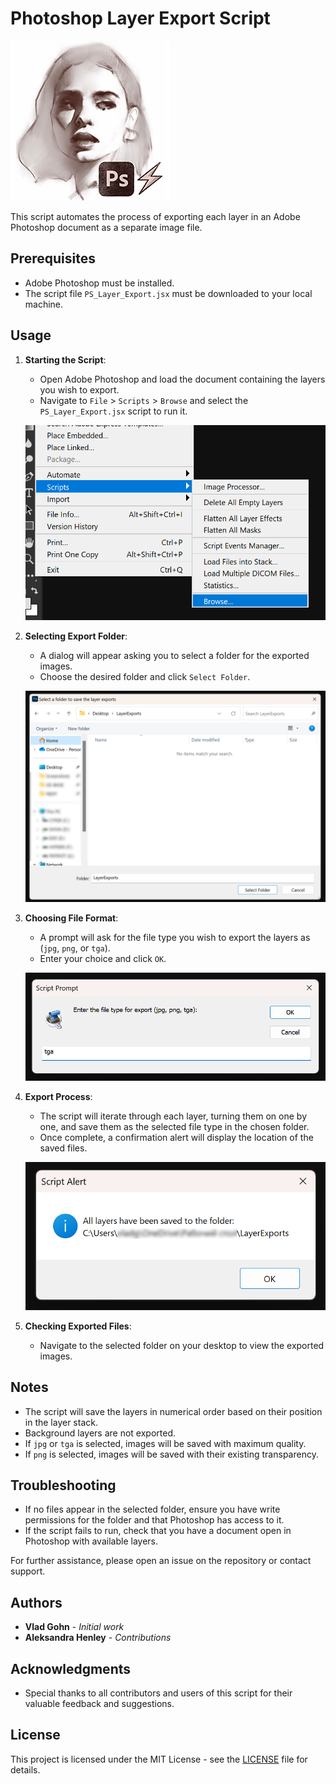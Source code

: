 # Photoshop Layer Export Script

![Script Icon](screenshots/icon.png)

This script automates the process of exporting each layer in an Adobe Photoshop document as a separate image file.

## Prerequisites

- Adobe Photoshop must be installed.
- The script file `PS_Layer_Export.jsx` must be downloaded to your local machine.

## Usage

1. **Starting the Script**:
    - Open Adobe Photoshop and load the document containing the layers you wish to export.
    - Navigate to `File` > `Scripts` > `Browse` and select the `PS_Layer_Export.jsx` script to run it.

    ![Browse for Script](screenshots/Screenshot1.png)

2. **Selecting Export Folder**:
    - A dialog will appear asking you to select a folder for the exported images.
    - Choose the desired folder and click `Select Folder`.

    ![Select Folder](screenshots/Screenshot2.png)

3. **Choosing File Format**:
    - A prompt will ask for the file type you wish to export the layers as (`jpg`, `png`, or `tga`).
    - Enter your choice and click `OK`.

    ![Export Confirmation](screenshots/Screenshot3.png)

4. **Export Process**:
    - The script will iterate through each layer, turning them on one by one, and save them as the selected file type in the chosen folder.
    - Once complete, a confirmation alert will display the location of the saved files.

    ![Exported Files](screenshots/Screenshot4.png)

5. **Checking Exported Files**:
    - Navigate to the selected folder on your desktop to view the exported images.


## Notes

- The script will save the layers in numerical order based on their position in the layer stack.
- Background layers are not exported.
- If `jpg` or `tga` is selected, images will be saved with maximum quality.
- If `png` is selected, images will be saved with their existing transparency.

## Troubleshooting

- If no files appear in the selected folder, ensure you have write permissions for the folder and that Photoshop has access to it.
- If the script fails to run, check that you have a document open in Photoshop with available layers.

For further assistance, please open an issue on the repository or contact support.

## Authors

- **Vlad Gohn** - *Initial work*
- **Aleksandra Henley** - *Contributions*

## Acknowledgments

- Special thanks to all contributors and users of this script for their valuable feedback and suggestions.

## License

This project is licensed under the MIT License - see the [LICENSE](LICENSE) file for details.

